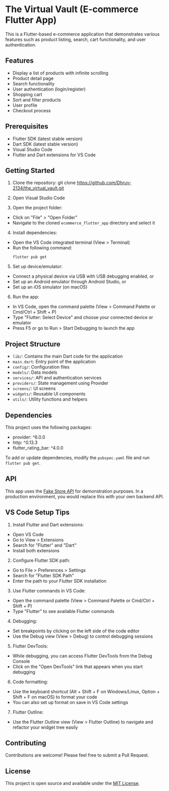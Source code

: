 # The Virtual Vault (E-commerce Flutter App)

This is a Flutter-based e-commerce application that demonstrates various features such as product listing, search, cart functionality, and user authentication.

## Features

- Display a list of products with infinite scrolling
- Product detail page
- Search functionality
- User authentication (login/register)
- Shopping cart
- Sort and filter products
- User profile
- Checkout process

## Prerequisites

- Flutter SDK (latest stable version)
- Dart SDK (latest stable version)
- Visual Studio Code
- Flutter and Dart extensions for VS Code

## Getting Started

1. Clone the repository: git clone https://github.com/Dhruv-2134/the_virtual_vault.git

2. Open Visual Studio Code

3. Open the project folder:
- Click on "File" > "Open Folder"
- Navigate to the cloned `ecommerce_flutter_app` directory and select it

4. Install dependencies:
- Open the VS Code integrated terminal (View > Terminal)
- Run the following command:
  ```
  flutter pub get
  ```

5. Set up device/emulator:
- Connect a physical device via USB with USB debugging enabled, or
- Set up an Android emulator through Android Studio, or
- Set up an iOS simulator (on macOS)

6. Run the app:
- In VS Code, open the command palette (View > Command Palette or Cmd/Ctrl + Shift + P)
- Type "Flutter: Select Device" and choose your connected device or emulator
- Press F5 or go to Run > Start Debugging to launch the app

## Project Structure

- `lib/`: Contains the main Dart code for the application
- `main.dart`: Entry point of the application
- `config/`: Configuration files
- `models/`: Data models
- `services/`: API and authentication services
- `providers/`: State management using Provider
- `screens/`: UI screens
- `widgets/`: Reusable UI components
- `utils/`: Utility functions and helpers

## Dependencies

This project uses the following packages:

- provider: ^6.0.0
- http: ^0.13.3
- flutter_rating_bar: ^4.0.0

To add or update dependencies, modify the `pubspec.yaml` file and run `flutter pub get`.

## API

This app uses the [Fake Store API](https://fakestoreapi.com/) for demonstration purposes. In a production environment, you would replace this with your own backend API.

## VS Code Setup Tips

1. Install Flutter and Dart extensions:
- Open VS Code
- Go to View > Extensions
- Search for "Flutter" and "Dart"
- Install both extensions

2. Configure Flutter SDK path:
- Go to File > Preferences > Settings
- Search for "Flutter SDK Path"
- Enter the path to your Flutter SDK installation

3. Use Flutter commands in VS Code:
- Open the command palette (View > Command Palette or Cmd/Ctrl + Shift + P)
- Type "Flutter" to see available Flutter commands

4. Debugging:
- Set breakpoints by clicking on the left side of the code editor
- Use the Debug view (View > Debug) to control debugging sessions

5. Flutter DevTools:
- While debugging, you can access Flutter DevTools from the Debug Console
- Click on the "Open DevTools" link that appears when you start debugging

6. Code formatting:
- Use the keyboard shortcut (Alt + Shift + F on Windows/Linux, Option + Shift + F on macOS) to format your code
- You can also set up format on save in VS Code settings

7. Flutter Outline:
- Use the Flutter Outline view (View > Flutter Outline) to navigate and refactor your widget tree easily

## Contributing

Contributions are welcome! Please feel free to submit a Pull Request.

## License

This project is open source and available under the [MIT License](LICENSE).